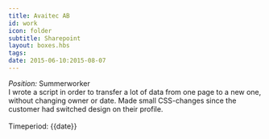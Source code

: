 ```yaml
---
title: Avaitec AB
id: work
icon: folder
subtitle: Sharepoint
layout: boxes.hbs
tags:
date: 2015-06-10:2015-08-07
---
```

*Position:* Summerworker
<br>
I wrote a script in order to transfer a lot of data from one page to a new one, without changing owner or date. Made small CSS-changes since the customer had switched design on their profile.
<br><br>
Timeperiod: {{date}}
